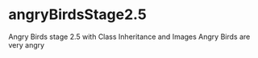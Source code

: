 # angryBirdsStage2.5
Angry Birds stage 2.5 with Class Inheritance and Images
Angry Birds are very angry